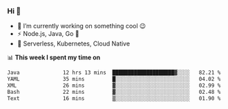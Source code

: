 ### Hi 👋

<!--
**nodejh/nodejh** is a ✨ _special_ ✨ repository because its `README.md` (this file) appears on your GitHub profile.

Here are some ideas to get you started:

- 🔭 I’m currently working on ...
- 🌱 I’m currently learning ...
- 👯 I’m looking to collaborate on ...
- 🤔 I’m looking for help with ...
- 💬 Ask me about ...
- 📫 How to reach me: ...
- 😄 Pronouns: ...
- ⚡ Fun fact: ...
-->

- 🔭 I’m currently working on something cool :wink:
- ⚡ Node.js, Java, Go :thought_balloon:
- 🤖 Serverless, Kubernetes, Cloud Native

📊 **This week I spent my time on**

<!--START_SECTION:waka-->

```txt
Java              12 hrs 13 mins  ████████████████████▓░░░░   82.21 %
YAML              35 mins         █░░░░░░░░░░░░░░░░░░░░░░░░   04.02 %
XML               26 mins         ▓░░░░░░░░░░░░░░░░░░░░░░░░   02.99 %
Bash              22 mins         ▓░░░░░░░░░░░░░░░░░░░░░░░░   02.48 %
Text              16 mins         ▒░░░░░░░░░░░░░░░░░░░░░░░░   01.90 %
```

<!--END_SECTION:waka-->


<!--
:traffic_light: **Visitors**

![visitors](https://visitor-badge.glitch.me/badge?page_id=nodejh.nodejh)
-->
